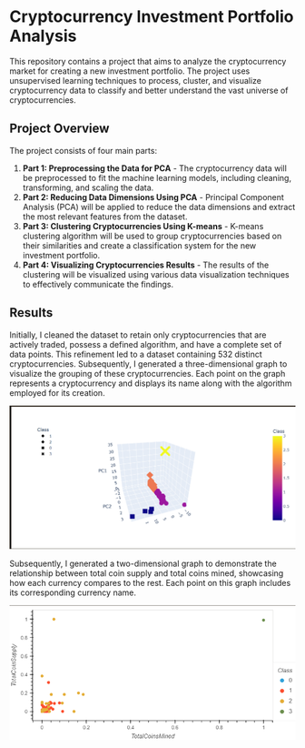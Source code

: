 # Cryptocurrency Investment Portfolio Analysis

This repository contains a project that aims to analyze the cryptocurrency market for creating a new investment portfolio. The project uses unsupervised learning techniques to process, cluster, and visualize cryptocurrency data to classify and better understand the vast universe of cryptocurrencies.

## Project Overview

The project consists of four main parts:

1. **Part 1: Preprocessing the Data for PCA** - The cryptocurrency data will be preprocessed to fit the machine learning models, including cleaning, transforming, and scaling the data.
2. **Part 2: Reducing Data Dimensions Using PCA** - Principal Component Analysis (PCA) will be applied to reduce the data dimensions and extract the most relevant features from the dataset.
3. **Part 3: Clustering Cryptocurrencies Using K-means** - K-means clustering algorithm will be used to group cryptocurrencies based on their similarities and create a classification system for the new investment portfolio.
4. **Part 4: Visualizing Cryptocurrencies Results** - The results of the clustering will be visualized using various data visualization techniques to effectively communicate the findings.


## Results
Initially, I cleaned the dataset to retain only cryptocurrencies that are actively traded, possess a defined algorithm, and have a complete set of data points. This refinement led to a dataset containing 532 distinct cryptocurrencies. Subsequently, I generated a three-dimensional graph to visualize the grouping of these cryptocurrencies. Each point on the graph represents a cryptocurrency and displays its name along with the algorithm employed for its creation.


![3d Cluster](Images/3d_clusters.png)

Subsequently, I generated a two-dimensional graph to demonstrate the relationship between total coin supply and total coins mined, showcasing how each currency compares to the rest. Each point on this graph includes its corresponding currency name.

![Scatter](Images/scatterplot.png)
